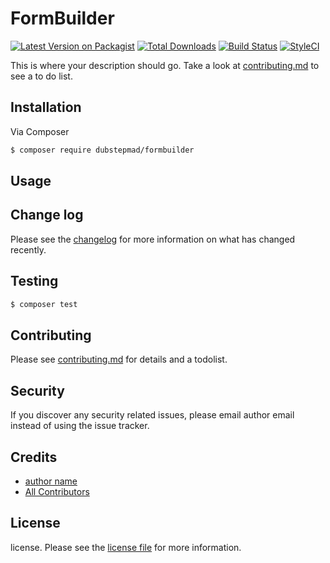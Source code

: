 # FormBuilder

[![Latest Version on Packagist][ico-version]][link-packagist]
[![Total Downloads][ico-downloads]][link-downloads]
[![Build Status][ico-travis]][link-travis]
[![StyleCI][ico-styleci]][link-styleci]

This is where your description should go. Take a look at [contributing.md](contributing.md) to see a to do list.

## Installation

Via Composer

``` bash
$ composer require dubstepmad/formbuilder
```

## Usage

## Change log

Please see the [changelog](changelog.md) for more information on what has changed recently.

## Testing

``` bash
$ composer test
```

## Contributing

Please see [contributing.md](contributing.md) for details and a todolist.

## Security

If you discover any security related issues, please email author email instead of using the issue tracker.

## Credits

- [author name][link-author]
- [All Contributors][link-contributors]

## License

license. Please see the [license file](license.md) for more information.

[ico-version]: https://img.shields.io/packagist/v/dubstepmad/formbuilder.svg?style=flat-square
[ico-downloads]: https://img.shields.io/packagist/dt/dubstepmad/formbuilder.svg?style=flat-square
[ico-travis]: https://img.shields.io/travis/dubstepmad/formbuilder/master.svg?style=flat-square
[ico-styleci]: https://styleci.io/repos/12345678/shield

[link-packagist]: https://packagist.org/packages/dubstepmad/formbuilder
[link-downloads]: https://packagist.org/packages/dubstepmad/formbuilder
[link-travis]: https://travis-ci.org/dubstepmad/formbuilder
[link-styleci]: https://styleci.io/repos/12345678
[link-author]: https://github.com/dubstepmad
[link-contributors]: ../../contributors
